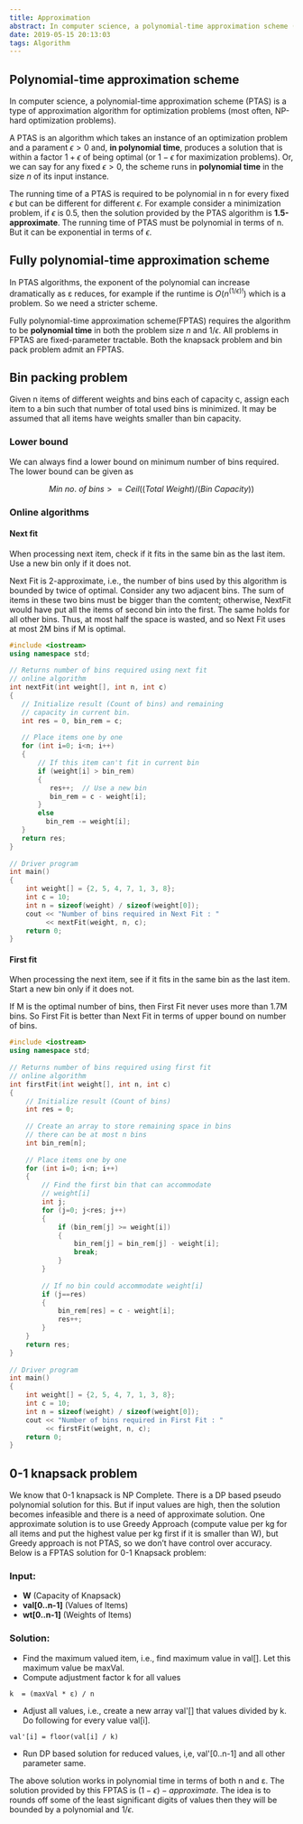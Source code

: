 ```yaml
---
title: Approximation
abstract: In computer science, a polynomial-time approximation scheme (PTAS) is a type of approximation algorithm for optimization problems (most often, NP-hard optimization problems).
date: 2019-05-15 20:13:03
tags: Algorithm
---
```

## Polynomial-time approximation scheme

In computer science, a polynomial-time approximation scheme (PTAS) is a type of approximation algorithm for optimization problems (most often, NP-hard optimization problems).

A PTAS is an algorithm which takes an instance of an optimization problem and a parament $\epsilon > 0$ and, **in polynomial time**, produces a solution that is within a factor $1 + \epsilon$ of being optimal (or $1 - \epsilon$ for maximization problems). Or, we can say for any fixed $\epsilon > 0$, the scheme runs in **polynomial time** in the size $n$ of its input instance.

The running time of a PTAS is required to be polynomial in n for every fixed $\epsilon$ but can be different for different $\epsilon$. For example consider a minimization problem, if $\epsilon$ is 0.5, then the solution provided by the PTAS algorithm is **1.5-approximate**. The running time of PTAS must be polynomial in terms of n. But it can be exponential in terms of $\epsilon$.

## Fully polynomial-time approximation scheme

In PTAS algorithms, the exponent of the polynomial can increase dramatically as ε reduces, for example if the runtime is $O(n^{(1/\epsilon)!})$ which is a problem. So we need a stricter scheme.

Fully polynomial-time approximation scheme(FPTAS) requires the algorithm to be **polynomial time** in both the problem size $n$ and $1/\epsilon$. All problems in FPTAS are fixed-parameter tractable. Both the knapsack problem and bin pack problem admit an FPTAS.

## Bin packing problem

Given n items of different weights and bins each of capacity c, assign each item to a bin such that number of total used bins is minimized. It may be assumed that all items have weights smaller than bin capacity.

### Lower bound

We can always find a lower bound on minimum number of bins required. The lower bound can be given as

$$
Min\ no.\ of\ bins  >=  Ceil ((Total\ Weight) / (Bin\ Capacity))
$$

### Online algorithms

#### Next fit

When processing next item, check if it fits in the same bin as the last item. Use a new bin only if it does not.

Next Fit is 2-approximate, i.e., the number of bins used by this algorithm is bounded by twice of optimal. Consider any two adjacent bins. The sum of items in these two bins must be bigger than the comtent; otherwise, NextFit would have put all the items of second bin into the first. The same holds for all other bins. Thus, at most half the space is wasted, and so Next Fit uses at most 2M bins if M is optimal.

```cpp
#include <iostream>
using namespace std; 
  
// Returns number of bins required using next fit  
// online algorithm 
int nextFit(int weight[], int n, int c) 
{ 
   // Initialize result (Count of bins) and remaining 
   // capacity in current bin. 
   int res = 0, bin_rem = c; 
  
   // Place items one by one 
   for (int i=0; i<n; i++) 
   { 
       // If this item can't fit in current bin 
       if (weight[i] > bin_rem) 
       { 
          res++;  // Use a new bin 
          bin_rem = c - weight[i]; 
       } 
       else
         bin_rem -= weight[i]; 
   } 
   return res; 
} 
  
// Driver program 
int main() 
{ 
    int weight[] = {2, 5, 4, 7, 1, 3, 8}; 
    int c = 10; 
    int n = sizeof(weight) / sizeof(weight[0]); 
    cout << "Number of bins required in Next Fit : "
         << nextFit(weight, n, c); 
    return 0; 
}
```

#### First fit

When processing the next item, see if it fits in the same bin as the last item. Start a new bin only if it does not.

If M is the optimal number of bins, then First Fit never uses more than 1.7M bins. So First Fit is better than Next Fit in terms of upper bound on number of bins.

```cpp
#include <iostream>
using namespace std; 
  
// Returns number of bins required using first fit  
// online algorithm 
int firstFit(int weight[], int n, int c) 
{ 
    // Initialize result (Count of bins) 
    int res = 0; 
  
    // Create an array to store remaining space in bins 
    // there can be at most n bins 
    int bin_rem[n]; 
  
    // Place items one by one 
    for (int i=0; i<n; i++) 
    { 
        // Find the first bin that can accommodate 
        // weight[i] 
        int j; 
        for (j=0; j<res; j++) 
        { 
            if (bin_rem[j] >= weight[i]) 
            { 
                bin_rem[j] = bin_rem[j] - weight[i]; 
                break; 
            } 
        } 
  
        // If no bin could accommodate weight[i] 
        if (j==res) 
        { 
            bin_rem[res] = c - weight[i]; 
            res++; 
        } 
    } 
    return res; 
} 
  
// Driver program 
int main() 
{ 
    int weight[] = {2, 5, 4, 7, 1, 3, 8}; 
    int c = 10; 
    int n = sizeof(weight) / sizeof(weight[0]); 
    cout << "Number of bins required in First Fit : "
         << firstFit(weight, n, c); 
    return 0; 
}
```

## 0-1 knapsack problem

We know that 0-1 knapsack is NP Complete. There is a DP based pseudo polynomial solution for this. But if input values are high, then the solution becomes infeasible and there is a need of approximate solution. One approximate solution is to use Greedy Approach (compute value per kg for all items and put the highest value per kg first if it is smaller than W), but Greedy approach is not PTAS, so we don’t have control over accuracy. Below is a FPTAS solution for 0-1 Knapsack problem:

### Input:

- **W** (Capacity of Knapsack)
- **val[0..n-1]** (Values of Items)
- **wt[0..n-1]** (Weights of Items)

### Solution:

- Find the maximum valued item, i.e., find maximum value in val[]. Let this maximum value be maxVal.
- Compute adjustment factor k for all values
```
k  = (maxVal * ε) / n
```
- Adjust all values, i.e., create a new array val'[] that values divided by k. Do following for every value val[i].
```
val'[i] = floor(val[i] / k)
```
- Run DP based solution for reduced values, i,e, val'[0..n-1] and all other parameter same.

The above solution works in polynomial time in terms of both n and ε. The solution provided by this FPTAS is $(1 - \epsilon)-approximate$. The idea is to rounds off some of the least significant digits of values then they will be bounded by a polynomial and $1/\epsilon$.